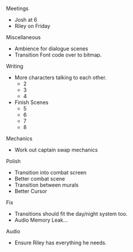 
Meetings
* Josh at 6
* Riley on Friday

Miscellaneous
* Ambience for dialogue scenes
* Transition Font code over to bitmap.

Writing
* More characters talking to each other.
  * 2
  * 3
  * 4
* Finish Scenes
  * 5
  * 6
  * 7
  * 8

Mechanics
* Work out captain swap mechanics

Polish
* Transition into combat screen
* Better combat scene
* Transition between murals
* Better Cursor

Fix
* Transitions should fit the day/night system too.
* Audio Memory Leak...

Audio
* Ensure Riley has everything he needs.
